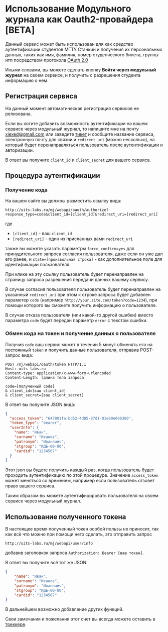 # Использование Модульного журнала как Oauth2-провайдера \[BETA\] #

Данный сервис может быть использован для как средство аутентификации студентов МГТУ Станкин и получения их персональных
данных, таких как имя, фамилия, номер студенческого билета, группы итп посредством протокола [OAuth 2.0](https://oauth.net/2/)

Иными словами, вы можете сделать кнопку **Войти через модульный журнал** на своем сервисе, и получить с разрешения студента
информацию о нем.

## Регистрация сервиса

На данный момент автоматическая регистрация сервисов не релизована.

Если вы хотите добавить возможность аутентификации на вашем сервисе через модульный журнал, то напишите мне на почту 
[xiexed@gmail.com](mailto:xiexed@gmail.com) или заведите [тикет](https://bitbucket.org/NicolayMitropolsky/stankin-mj/issues?sort=status) и сообщите название сервиса, электронную почту для связии и `redirect_uri` (можно несколько),
на который будет перенаправляться пользователь после аутентификации и авторизации.

В ответ вы получите `client_id` и `client_secret` для вашего сервиса.

## Процедура аутентификации

### Получение кода

На вашем сайте вы должны разместить ссылку вида: 

`http://uits-labs.ru/mj/webapi/oauth/authorize?response_type=code&client_id=[client_id]&redirect_uri=[redirect_uri]`

где 

  * `[client_id]` - ваш `client_id`
  * `[redirect_uri]` - один из присланных вами `redirect_uri` 
  
также вы можете указать параметры `force_confirm=yes` для принудительного запроса согласия пользователя, даже если он 
уже дал его ранее, и `state=[произвольная строка]` - как дополнительное поле для идентификации пользователя.
  
При клике на эту ссылку пользователь будет перенаправлен на страницу запроса разрешения передачи данных вашему сервису.

В случае согласия пользователя пользователь будет перенаправлен на указанный `redirect_uri` при этом к строке запроса
будет добавлен параметер `code` (например `http://your.site.com/token?code=1234`), при помощи которого вы сможете получить
информацию о пользователе.

В случае отказа пользователя (или какой-то другой ошибки) вместо параметра `code` будет передан параметр `error` с текстом ошибки.

### Обмен кода на токен и получение данных о пользователе

Получив `code` ваш сервис может в течении 5 минут обменять его на постоянный `token` и получить данные пользователя, отправив
POST-запрос вида:

```text
POST /mj/webapi/oauth/token HTTP/1.1
Host: uits-labs.ru
Content-type: application/x-www-form-urlencoded
Content-Length: [длина тела запроса]

code=[полученный code]
& client_id=[ваш client_id]
& client_secret=[ваш client_secret]
```

В ответ вы получите JSON вида:

```json
{
  "access_token": "647801fa-bd52-4d85-87d1-01e80e00b380",
  "token_type": "bearer",
  "userInfo": {
    "name": "Иван",
    "surname": "Иванов",
    "patronym": "Иванлыич",
    "stgroup": "ИДБ-00-00",
    "cardid": "1234567"
  }
}
```

Этот json вы будете получить каждый раз, когда пользователь будет проходить аутентификацию по этой процедуре. Значение
`access_token` может меняться со временем, например если пользователь отзовет право вашего сервиса.

Таким образом вы можете аутентифицировать пользователя на своем сервисе через модульный журнал.

## Использование полученного токена

В настоящее время полученный токен особой пользы не приносит, так как всё что можно при помощи него сделать, это отправить запрос

    http://uits-labs.ru/mj/webapi/user/info
    
добавив заголовкок запроса `Authorization: Bearer [ваш токен]`.

В ответ вы получите всё тот же JSON:

```json
{
    "name": "Иван",
    "surname": "Иванов",
    "patronym": "Иванлыич",
    "stgroup": "ИДБ-00-00",
    "cardid": "1234567"
}
```

В дальнейшем возможно добавление других функций.

Свои замечания и пожелания этот счет вы всегда можете оставить в [треккере](https://bitbucket.org/NicolayMitropolsky/stankin-mj/issues?sort=status).